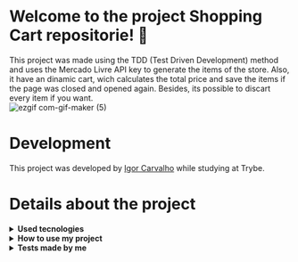 # Welcome to the project Shopping Cart repositorie! 👋

This project was made using the TDD (Test Driven Development) method and uses the Mercado Livre API key to generate the items of the store. Also, it have an dinamic cart, wich calculates the total price and save the items if the page was closed and opened again. Besides, its possible to discart every item if you want. <br />
![ezgif com-gif-maker (5)](https://user-images.githubusercontent.com/64559670/190874714-621dee88-43bd-4b1d-8d9c-b17c1a95c112.gif)

# Development

This project was developed by [Igor Carvalho](https://www.linkedin.com/in/igor-carvalho-554481244/) while studying at Trybe.

# Details about the project

<details>
  <summary><strong>Used tecnologies</strong></summary><br />

  - Semantic HTML
  - CSS
  - JavaScript
  - JavaScript DOM and Events
  - WebStorage (localStorage)
  - CSS Flexbox
  - JavaScript ES6
  - JavaScript ES6 HOFs
  - Jest framework
  
</details>

<details>
  <summary><strong>How to use my project</strong></summary><br />

  First of all, clone the repositorie
  - `git clone * SSH key *` <br />
  Then, enter the cloned repositorie
  - `cd * directorie name *` <br />
  Finally, install the project dependencies in the terminal
  - `npm install`
</details>

<details>
  <summary><strong>Tests made by me</strong></summary><br />

  How i said, this code was made by TDD method, so you can also test the functions that i made, to see if it's working properly. All tests are in the 'tests' directorie and was made using Jest framework. 
  `Warning: only the tests showed in this section were made by me. The other tests belongs to Trybe`
  <details>
    <summary><strong>fetchItem test</strong></summary><br />
    To run the test just type in the terminal
    - npm test fetchItem
  </details>
  <details>
    <summary><strong>fetchProducts test</strong></summary><br />
    To run the test just type in the terminal
    - npm test fetchProducts
  </details>
  <details>
    <summary><strong>getSavedCartItems test</strong></summary><br />
    To run the test just type in the terminal
    - npm test getSavedCartItems
  </details>
  <details>
    <summary><strong>saveCartItems test</strong></summary><br />
    To run the test just type in the terminal
    - npm test saveCartItems
  </details>
</details>

